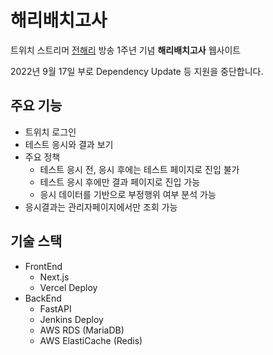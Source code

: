 # 해리배치고사

트위치 스트리머 [전해리](https://twitch.tv/gofl2237) 방송 1주년 기념 **해리배치고사** 웹사이트

2022년 9월 17일 부로 Dependency Update 등 지원을 중단합니다.

## 주요 기능
- 트위치 로그인
- 테스트 응시와 결과 보기
- 주요 정책
  - 테스트 응시 전, 응시 후에는 테스트 페이지로 진입 불가
  - 테스트 응시 후에만 결과 페이지로 진입 가능
  - 응시 데이터를 기반으로 부정행위 여부 분석 가능
- 응시결과는 관리자페이지에서만 조회 가능


## 기술 스택
- FrontEnd
  - Next.js
  - Vercel Deploy
- BackEnd
  - FastAPI
  - Jenkins Deploy
  - AWS RDS (MariaDB)
  - AWS ElastiCache (Redis)
